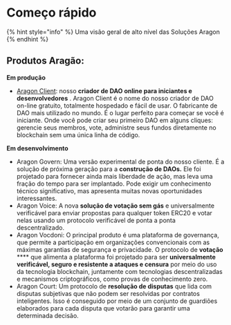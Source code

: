# Começo rápido

{% hint style="info" %}
Uma visão geral de alto nível das Soluções Aragon
{% endhint %}

## Produtos Aragão: <a href="#aragon-products" id="aragon-products"></a>

**Em produção**

* [Aragon Client](aragon-client/): nosso **criador de DAO online para iniciantes e desenvolvedores** . Aragon Client é o nome do nosso criador de DAO on-line gratuito, totalmente hospedado e fácil de usar. O fabricante de DAO mais utilizado no mundo. É o lugar perfeito para começar se você é iniciante. Onde você pode criar seu primeiro DAO em alguns cliques: gerencie seus membros, vote, administre seus fundos diretamente no blockchain sem uma única linha de código.

**Em desenvolvimento**

* ​Aragon Govern: Uma versão experimental de ponta do nosso cliente. É a solução de próxima geração para a **construção de DAOs.** Ele foi projetado para fornecer ainda mais liberdade de ação, mas leva uma fração do tempo para ser implantado. Pode exigir um conhecimento técnico significativo, mas apresenta muitas novas oportunidades interessantes.
* ​Aragon Voice: A nova **solução de votação sem gás** e universalmente verificável para enviar propostas para qualquer token ERC20 e votar nelas usando um protocolo verificável de ponta a ponta descentralizado.
* ​Aragon Vocdoni: O principal produto é uma plataforma de governança, que permite a participação em organizações convencionais com as máximas garantias de segurança e privacidade. O protocolo de **votação** \*\*\*\* que alimenta a plataforma foi projetado para ser **universalmente verificável, seguro e resistente a ataques e censura** por meio do uso da tecnologia blockchain, juntamente com tecnologias descentralizadas e mecanismos criptográficos, como provas de conhecimento zero.
* ​Aragon Court: Um protocolo de **resolução de disputas** que lida com disputas subjetivas que não podem ser resolvidas por contratos inteligentes. Isso é conseguido por meio de um conjunto de guardiões elaborados para cada disputa que votarão para garantir uma determinada decisão.
